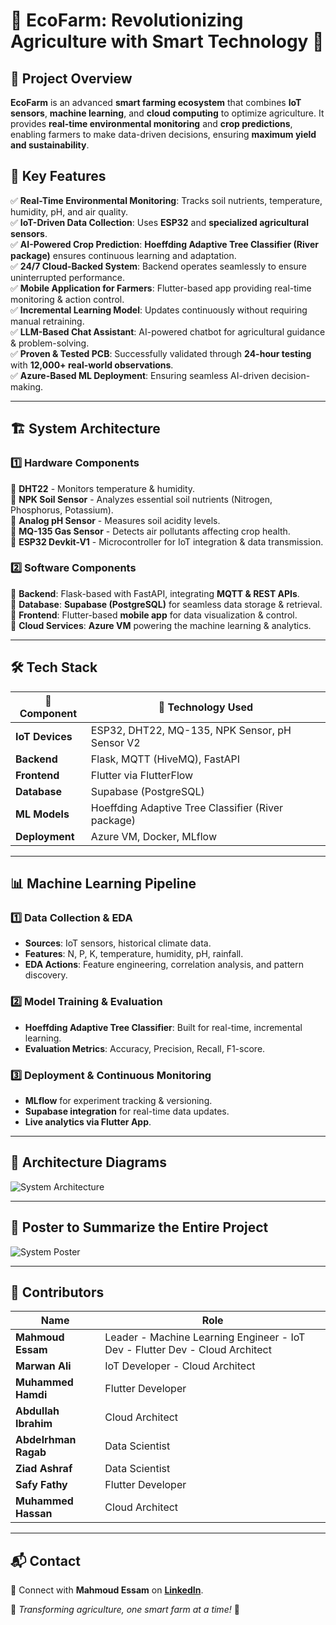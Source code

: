 # 🌱 EcoFarm: Revolutionizing Agriculture with Smart Technology 🚀

## 📌 Project Overview

**EcoFarm** is an advanced **smart farming ecosystem** that combines **IoT sensors**, **machine learning**, and **cloud computing** to optimize agriculture. It provides **real-time environmental monitoring** and **crop predictions**, enabling farmers to make data-driven decisions, ensuring **maximum yield and sustainability**.

## 🚀 Key Features

✅ **Real-Time Environmental Monitoring**: Tracks soil nutrients, temperature, humidity, pH, and air quality.  
✅ **IoT-Driven Data Collection**: Uses **ESP32** and **specialized agricultural sensors**.  
✅ **AI-Powered Crop Prediction**: **Hoeffding Adaptive Tree Classifier (River package)** ensures continuous learning and adaptation.  
✅ **24/7 Cloud-Backed System**: Backend operates seamlessly to ensure uninterrupted performance.  
✅ **Mobile Application for Farmers**: Flutter-based app providing real-time monitoring & action control.  
✅ **Incremental Learning Model**: Updates continuously without requiring manual retraining.  
✅ **LLM-Based Chat Assistant**: AI-powered chatbot for agricultural guidance & problem-solving.  
✅ **Proven & Tested PCB**: Successfully validated through **24-hour testing** with **12,000+ real-world observations**.  
✅ **Azure-Based ML Deployment**: Ensuring seamless AI-driven decision-making.  

---

## 🏗 System Architecture

### **1️⃣ Hardware Components**

📌 **DHT22** - Monitors temperature & humidity.  
📌 **NPK Soil Sensor** - Analyzes essential soil nutrients (Nitrogen, Phosphorus, Potassium).  
📌 **Analog pH Sensor** - Measures soil acidity levels.  
📌 **MQ-135 Gas Sensor** - Detects air pollutants affecting crop health.  
📌 **ESP32 Devkit-V1** - Microcontroller for IoT integration & data transmission.  

### **2️⃣ Software Components**

🔹 **Backend**: Flask-based with FastAPI, integrating **MQTT & REST APIs**.  
🔹 **Database**: **Supabase (PostgreSQL)** for seamless data storage & retrieval.  
🔹 **Frontend**: Flutter-based **mobile app** for data visualization & control.  
🔹 **Cloud Services**: **Azure VM** powering the machine learning & analytics.  

---

## 🛠 Tech Stack

| 🔹 Component    | 🔹 Technology Used                                 |
| --------------- | -------------------------------------------------- |
| **IoT Devices** | ESP32, DHT22, MQ-135, NPK Sensor, pH Sensor V2     |
| **Backend**     | Flask, MQTT (HiveMQ), FastAPI                      |
| **Frontend**    | Flutter via FlutterFlow                            |
| **Database**    | Supabase (PostgreSQL)                              |
| **ML Models**   | Hoeffding Adaptive Tree Classifier (River package) |
| **Deployment**  | Azure VM, Docker, MLflow                           |

---

## 📊 Machine Learning Pipeline

### **1️⃣ Data Collection & EDA**

- **Sources**: IoT sensors, historical climate data.  
- **Features**: N, P, K, temperature, humidity, pH, rainfall.  
- **EDA Actions**: Feature engineering, correlation analysis, and pattern discovery.  

### **2️⃣ Model Training & Evaluation**

- **Hoeffding Adaptive Tree Classifier**: Built for real-time, incremental learning.  
- **Evaluation Metrics**: Accuracy, Precision, Recall, F1-score.  

### **3️⃣ Deployment & Continuous Monitoring**

- **MLflow** for experiment tracking & versioning.  
- **Supabase integration** for real-time data updates.  
- **Live analytics via Flutter App**.  

---

## 📱 Architecture Diagrams
![System Architecture](./Archtecture.svg)

---

## 📱 Poster to Summarize the Entire Project  
![System Poster](./Poster.svg)

---

## 👥 Contributors  

| Name                 | Role                                                       |
| -------------------- | ---------------------------------------------------------- |
| **Mahmoud Essam**    | Leader - Machine Learning Engineer - IoT Dev - Flutter Dev - Cloud Architect|
| **Marwan Ali**       | IoT Developer - Cloud Architect                            |
| **Muhammed Hamdi**   | Flutter Developer                                          |
| **Abdullah Ibrahim** | Cloud Architect                                            |
| **Abdelrhman Ragab** | Data Scientist                                             |
| **Ziad Ashraf**      | Data Scientist                                             |
| **Safy Fathy**       | Flutter Developer                                          |
| **Muhammed Hassan**  | Cloud Architect                                            |

---

## 📬 Contact

📩 Connect with **Mahmoud Essam** on **[LinkedIn](https://www.linkedin.com/in/mahmoudessam7/)**.  

🚀 *Transforming agriculture, one smart farm at a time!* 🌱
